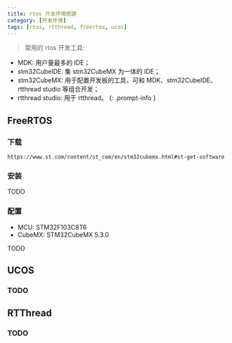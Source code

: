 ```yaml
---
title: rtos 开发环境搭建
category: [开发环境]
tags: [rtos, rtthread, freertos, ucos]
---
```


> 常用的 rtos 开发工具:
+ MDK: 用户量最多的 IDE；
+ stm32CubeIDE: 集 stm32CubeMX 为一体的 IDE；
+ stm32CubeMX: 用于配置开发板的工具，可和 MDK、stm32CubeIDE、rtthread studio 等组合开发；
+ rtthread studio: 用于 rtthread。
{: .prompt-info }

## FreeRTOS

### 下载
`https://www.st.com/content/st_com/en/stm32cubemx.html#st-get-software`

### 安装

TODO

### 配置

+ MCU: STM32F103C8T6
+ CubeMX: STM32CubeMX 5.3.0

TODO

## UCOS

### TODO

## RTThread

### TODO